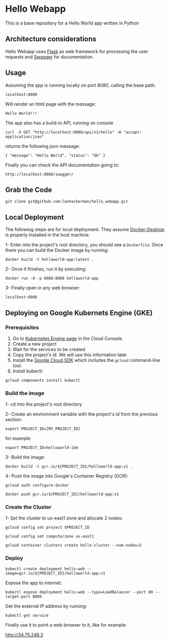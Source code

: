 # Hello Webapp

 This is a base repository for a Hello World app written in Python
 
 ## Architecture considerations
 
 Hello Webapp uses <a href="https://flask.palletsprojects.com/en/1.1.x/">Flask</a> as web framework for processing the user requests and <a href="https://swagger.io">Swagger</a> for documentation. 
 
 
 ## Usage
 Assuming the app is running locally on port 8080, calling the base path:
 
 ``localhost:8080``

Will render an html page with the message:
 
 ``Hello World!!!``

The app also has a build-in API, running on console

``curl -X GET "http://localhost:8080/api/v1/hello" -H "accept: application/json"`` 

returns the following json message:

``{
  "message": "Hello World",
  "status": "Ok"
}``

Finally you can check the API documentation going to:

``http://localhost:8080/swagger/``

## Grab the Code

``git clone git@github.com:leohackerman/hello_webapp.git``



## Local Deployment

The following steps are for local deployment. They assume <a href="https://www.docker.com/products/docker-desktop">Docker-Desktop</a> is properly installed in the host machine.

1- Enter into the project's root directory, you should see a ``Dockerfile``. Once there you can build the Docker image by running:

``docker build -t helloworld-app:latest .``

2- Once it finishes, run it by executing:

``docker run -d -p 8080:8080 helloworld-app``

3- Finally open in any web browser:

``localhost:8080``


## Deploying on Google Kubernets Engine (GKE)

### Prerequisites 


1. Go to <a href="https://console.cloud.google.com/projectselector/kubernetes?_ga=2.111477644.908556101.1591892160-740957431.1591418134">Kubernetes Engine page</a> in the Cloud Console.
2. Create a new project
3. Wait for the services to be created
4. Copy the project's id. We will use this information later
5. Install the <a href="https://cloud.google.com/sdk/docs/quickstarts">Google Cloud SDK</a> which includes the ``gcloud`` command-line tool.
6. Install kubectl: 

``gcloud components install kubectl``

### Build the image

1- cd into the project's root directory

2- Create an environment variable with the project's id from the previous section:

``export PROJECT_ID=[MY_PROJECT_ID]``

for example:

``export PROJECT_ID=helloworld-ibm``

3- Build the image:

``docker build -t gcr.io/${PROJECT_ID}/helloworld-app:v1 .``

4- Push the image into Google's Container Registry (GCR):

``gcloud auth configure-docker``

``docker push gcr.io/${PROJECT_ID}/helloworld-app:v1``

### Create the Cluster

1- Set the cluster to us-east1 zone and allocate 2 nodes:

``gcloud config set project $PROJECT_ID``

``gcloud config set compute/zone us-east1``

``gcloud container clusters create hello-cluster --num-nodes=2``

### Deploy

``kubectl create deployment hello-web --image=gcr.io/${PROJECT_ID}/helloworld-app:v1``

Expose the app to internet:

``kubectl expose deployment hello-web --type=LoadBalancer --port 80 --target-port 8080``

Get the external IP address by running:

``kubectl get service``

Finally use it to point a web browser to it, like for example:

<a href="http://34.75.248.3">http://34.75.248.3</a>













 








